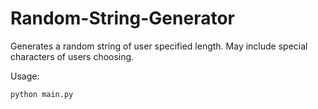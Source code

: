 # Random-String-Generator

Generates a random string of user specified length. May include special characters of users choosing.

Usage:
```
python main.py
```
